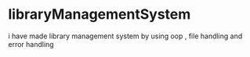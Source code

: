 # libraryManagementSystem
 i have made library management system by using oop , file handling and error handling
